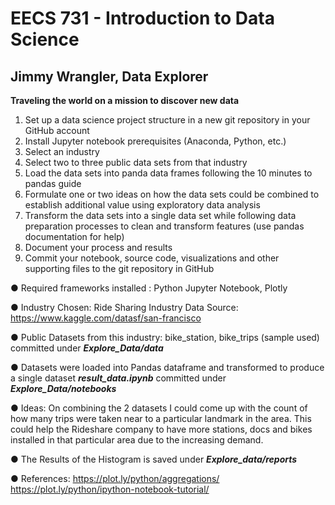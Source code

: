 
# EECS 731 - Introduction to Data Science

## Jimmy Wrangler, Data Explorer

**Traveling the world on a mission to discover new data**

1. Set up a data science project structure in a new git repository in your GitHub account
2. Install Jupyter notebook prerequisites (Anaconda, Python, etc.)
3. Select an industry
4. Select two to three public data sets from that industry
5. Load the data sets into panda data frames following the 10 minutes to pandas guide
6. Formulate one or two ideas on how the data sets could be combined to establish additional value using exploratory data analysis
7. Transform the data sets into a single data set while following data preparation processes
to clean and transform features (use pandas documentation for help)
8. Document your process and results
9. Commit your notebook, source code, visualizations and other supporting files to the git
repository in GitHub

● Required frameworks installed : Python Jupyter Notebook, Plotly

● Industry Chosen: Ride Sharing Industry
Data Source: https://www.kaggle.com/datasf/san-francisco

● Public Datasets from this industry: bike_station, bike_trips (sample used) committed under **_Explore_Data/data_**

● Datasets were loaded into Pandas dataframe and transformed to produce a single dataset
**_result_data.ipynb_** committed under **_Explore_Data/notebooks_**

● Ideas: On combining the 2 datasets I could come up with the count of how many trips were taken
near to a particular landmark in the area. This could help the Rideshare company to have more
stations, docs and bikes installed in that particular area due to the increasing demand.

● The Results of the Histogram is saved under **_Explore_data/reports_**

● References:
https://plot.ly/python/aggregations/
https://plot.ly/python/ipython-notebook-tutorial/
